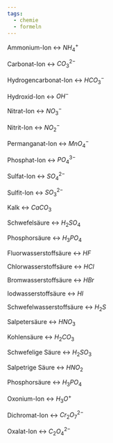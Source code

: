 ```yaml
---
tags:
  - chemie
  - formeln
---
```

Ammonium-Ion <-> $NH_4^+$
<!--SR:!2024-07-19,14,298!2024-07-21,12,280-->

Carbonat-Ion <-> $CO_3^{2-}$
<!--SR:!2024-07-21,10,286!2024-07-19,10,243-->

Hydrogencarbonat-Ion <-> $HCO_3^-$
<!--SR:!2024-07-19,8,240!2024-07-17,12,274-->
Hydroxid-Ion <-> $OH^-$
<!--SR:!2024-07-17,9,266!2024-07-16,10,274-->

Nitrat-Ion <-> $NO_3^-$
<!--SR:!2024-07-16,11,274!2024-08-04,20,266-->

Nitrit-Ion <-> $NO_2^-$
<!--SR:!2024-07-19,10,263!2024-08-26,41,294-->

Permanganat-Ion <-> $MnO_4^-$
<!--SR:!2024-07-17,12,274!2024-07-20,11,280-->

Phosphat-Ion <-> $PO_4^{3-}$
<!--SR:!2024-07-22,13,280!2024-07-20,12,263-->

Sulfat-Ion <-> $SO_4^{2-}$
<!--SR:!2024-07-18,9,243!2024-07-22,11,286-->

Sulfit-Ion <-> $SO_3^{2-}$
<!--SR:!2024-07-22,13,280!2024-08-21,37,294-->

Kalk <-> $CaCO_3$
<!--SR:!2024-07-20,9,260!2024-08-02,20,263-->

Schwefelsäure <-> $H_2SO_4$
<!--SR:!2024-07-17,8,234!2024-07-22,11,243-->

Phosphorsäure <-> $H_3PO_4$
<!--SR:!2024-07-20,11,246!2024-07-17,6,266-->

Fluorwasserstoffsäure <-> $HF$
<!--SR:!2024-07-22,13,280!2024-07-17,9,263-->


Chlorwasserstoffsäure <-> $HCl$
<!--SR:!2024-07-18,9,263!2024-07-31,20,274-->

Bromwasserstoffsäure <-> $HBr$
<!--SR:!2024-07-20,11,280!2024-07-17,12,274-->

Iodwasserstoffsäure <-> $HI$
<!--SR:!2024-07-18,10,279!2024-07-19,10,280-->

Schwefelwasserstoffsäure <-> $H_2S$
<!--SR:!2024-07-21,10,286!2024-07-19,10,259-->

Salpetersäure <-> $HNO_3$
<!--SR:!2024-07-19,8,259!2024-07-21,12,280-->

Kohlensäure <-> $H_2CO_3$
<!--SR:!2024-07-19,10,280!2024-07-17,9,263-->

Schwefelige Säure <-> $H_2SO_3$
<!--SR:!2024-08-01,20,274!2024-07-17,3,203-->

Salpetrige Säure <-> $HNO_2$
<!--SR:!2024-07-23,9,246!2024-07-18,9,234-->

Phosphorsäure <-> $H_3PO_4$
<!--SR:!2024-08-06,23,263!2024-07-20,9,240-->

Oxonium-Ion <-> $H_3O^+$
<!--SR:!2024-07-24,13,286!2024-07-17,8,243-->

Dichromat-Ion <-> $Cr_2O_7^{2-}$
<!--SR:!2024-07-20,8,243!2024-07-28,17,274-->

Oxalat-Ion <-> $C_2O_4^{2-}$
<!--SR:!2024-07-24,13,286!2024-07-18,9,243-->

